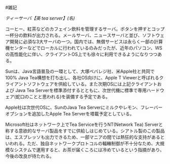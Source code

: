 #雑記



*ティーサーバ【英 tea server】(名)*



コーヒー、紅茶などのカフェイン飲料を管理するサーバ。ボタンを押すとコップ一杯分の飲料が出力される。メールサーバ、ニュースサーバと並び、ソフトウェア開発に必須な3大サーバの一つ。国内では、無償サービスは永らく一部の計算機センターなどでローカルに行われているのみだったが、近年のパソコン、WSの高性能化に伴い、クライアントOS上でも徐々に利用できるようになりつつある。



Sunは、Java言語普及の一環として、大塚ベバレジ社、米Apple社と共同で100% Java Tea構想を打ち出し、各社OS向けに、Apple T Viewerと呼ばれるクライアントソフトウェアを供給している。また次期OSには上記クライアントおよび Java Tea Serverを標準添付するとともに、次世代機に標準で専用ハードウェア(蛇口のことと思われる)を装備する予定である。



Apple社は次世代OSに、SunのJava Tea Serverにミルクやレモン、フレーバーオプションを追加したApple Tea Serverを塔載予定としている。



Microsoft社はネットワーク上でTea Serviceを行うNT(Network Tea) Serverと称する意欲的なサーバ製品をすでに供給しはじめている。シアトル製のこの製品は、エスプレッソも出力できるため、一部マニアの間では熱狂的な支持があるといわれる。ただ、独自ネットワークプロトコルの輻輳制御が不十分なため、大規模なシステムで運用すると、お茶が届くころには冷めているという指摘があり、今後の改良が待たれる。 



